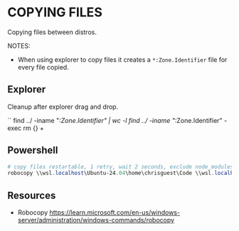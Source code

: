 # COPYING FILES

Copying files between distros.  

NOTES:

* When using explorer to copy files it creates a `*:Zone.Identifier` file for every file copied.

## Explorer

Cleanup after explorer drag and drop.

``
find ../ -iname "*:Zone.Identifier" | wc -l
find ../ -iname "*:Zone.Identifier" -exec rm {} +

## Powershell

```powershell
# copy files restartable, 1 retry, wait 2 seconds, exclude node_modules with ETA and no individual file logging on copy. 
robocopy \\wsl.localhost\Ubuntu-24.04\home\chrisguest\Code \\wsl.localhost\2025_22_04_distro\home\chrisguest\code /E /Z /NFL /ETA /XD node_modules .nx /R:1 /W:2
```

## Resources

* Robocopy https://learn.microsoft.com/en-us/windows-server/administration/windows-commands/robocopy
